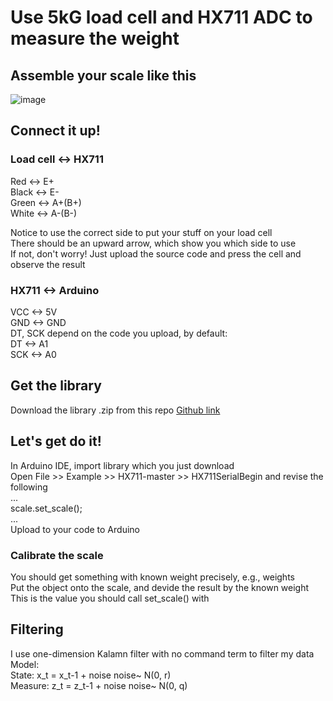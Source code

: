 # Use 5kG load cell and HX711 ADC to measure the weight
## Assemble your scale like this
![image](https://imgur.com/a/DhF9AOI)
## Connect it up!
### Load cell <-> HX711
Red <-> E+  
Black <-> E-  
Green <-> A+(B+)  
White <-> A-(B-)  

Notice to use the correct side to put your stuff on your load cell  
There should be an upward arrow, which show you which side to use  
If not, don't worry! Just upload the source code and press the cell and observe the result  

### HX711 <-> Arduino
VCC <-> 5V  
GND <-> GND  
DT, SCK depend on the code you upload, by default:  
DT <-> A1  
SCK <-> A0  

## Get the library
Download the library .zip from this repo
[Github link](https://github.com/bogde/HX711)

## Let's get do it!
In Arduino IDE, import library which you just download  
Open File >> Example >> HX711-master >> HX711SerialBegin and revise the following  
...  
    scale.set_scale();  
...  
Upload to your code to Arduino  
### Calibrate the scale
You should get something with known weight precisely, e.g., weights  
Put the object onto the scale, and devide the result by the known weight  
This is the value you should call set_scale() with  

## Filtering
I use one-dimension Kalamn filter with no command term to filter my data  
Model:  
State:   x_t = x_t-1 + noise noise~ N(0, r)  
Measure: z_t = z_t-1 + noise noise~ N(0, q)  

